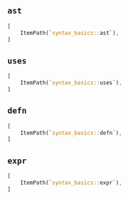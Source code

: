 ## `ast`

```rust
[
    ItemPath(`syntax_basics::ast`),
]
```

## `uses`

```rust
[
    ItemPath(`syntax_basics::uses`),
]
```

## `defn`

```rust
[
    ItemPath(`syntax_basics::defn`),
]
```

## `expr`

```rust
[
    ItemPath(`syntax_basics::expr`),
]
```
